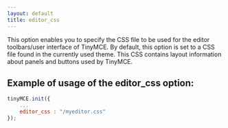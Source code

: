 ```yaml
---
layout: default
title: editor_css
---
```


This option enables you to specify the CSS file to be used for the editor toolbars/user interface of TinyMCE. By default, this option is set to a CSS file found in the currently used theme. This CSS contains layout information about panels and buttons used by TinyMCE.

## Example of usage of the editor_css option:

```js
tinyMCE.init({
	...
	editor_css : "/myeditor.css"
});
```
